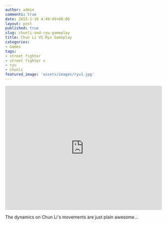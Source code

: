 ```yaml
---
author: admin
comments: true
date: 2015-1-30 4:49:49+00:00
layout: post
published: true
slug: chunli-and-ryu-gameplay
title: Chun Li VS Ryu Gameplay
categories:
- Games
tags:
- street fighter
- street fighter v
- ryu
- chunli
featured_image: 'assets/images/ryu1.jpg'
---
```


<iframe width="100%" height="400" src="https://www.youtube.com/embed/QMx2l8EtvdI" frameborder="0" allowfullscreen></iframe>

The dynamics on Chun Li's movements are just plain awesome...